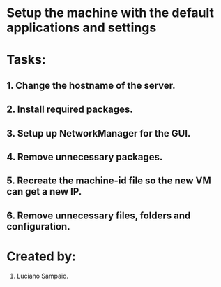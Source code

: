 # Setup the machine with the default applications and settings

# Tasks:

## 1. Change the hostname of the server.

## 2. Install required packages.

## 3. Setup up NetworkManager for the GUI.

## 4. Remove unnecessary packages.

## 5. Recreate the machine-id file so the new VM can get a new IP.

## 6. Remove unnecessary files, folders and configuration.

# Created by:

1. Luciano Sampaio.
